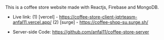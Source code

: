 This is a coffee store website made with Reactjs, Firebase and MongoDB.

- Live link: 
(1) [vercel] - https://coffee-store-client-jqtrteasm-anfal11.vercel.app/
(2) [surge] - https://coffee-shop-su.surge.sh/

- Server-side Code: https://github.com/anfal11/coffee-store-server
